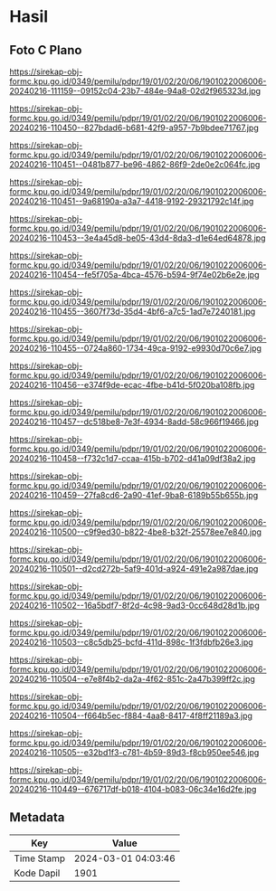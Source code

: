 # Hasil

## Foto C Plano

https://sirekap-obj-formc.kpu.go.id/0349/pemilu/pdpr/19/01/02/20/06/1901022006006-20240216-111159--09152c04-23b7-484e-94a8-02d2f965323d.jpg

https://sirekap-obj-formc.kpu.go.id/0349/pemilu/pdpr/19/01/02/20/06/1901022006006-20240216-110450--827bdad6-b681-42f9-a957-7b9bdee71767.jpg

https://sirekap-obj-formc.kpu.go.id/0349/pemilu/pdpr/19/01/02/20/06/1901022006006-20240216-110451--0481b877-be96-4862-86f9-2de0e2c064fc.jpg

https://sirekap-obj-formc.kpu.go.id/0349/pemilu/pdpr/19/01/02/20/06/1901022006006-20240216-110451--9a68190a-a3a7-4418-9192-29321792c14f.jpg

https://sirekap-obj-formc.kpu.go.id/0349/pemilu/pdpr/19/01/02/20/06/1901022006006-20240216-110453--3e4a45d8-be05-43d4-8da3-d1e64ed64878.jpg

https://sirekap-obj-formc.kpu.go.id/0349/pemilu/pdpr/19/01/02/20/06/1901022006006-20240216-110454--fe5f705a-4bca-4576-b594-9f74e02b6e2e.jpg

https://sirekap-obj-formc.kpu.go.id/0349/pemilu/pdpr/19/01/02/20/06/1901022006006-20240216-110455--3607f73d-35d4-4bf6-a7c5-1ad7e7240181.jpg

https://sirekap-obj-formc.kpu.go.id/0349/pemilu/pdpr/19/01/02/20/06/1901022006006-20240216-110455--0724a860-1734-49ca-9192-e9930d70c6e7.jpg

https://sirekap-obj-formc.kpu.go.id/0349/pemilu/pdpr/19/01/02/20/06/1901022006006-20240216-110456--e374f9de-ecac-4fbe-b41d-5f020ba108fb.jpg

https://sirekap-obj-formc.kpu.go.id/0349/pemilu/pdpr/19/01/02/20/06/1901022006006-20240216-110457--dc518be8-7e3f-4934-8add-58c966f19466.jpg

https://sirekap-obj-formc.kpu.go.id/0349/pemilu/pdpr/19/01/02/20/06/1901022006006-20240216-110458--f732c1d7-ccaa-415b-b702-d41a09df38a2.jpg

https://sirekap-obj-formc.kpu.go.id/0349/pemilu/pdpr/19/01/02/20/06/1901022006006-20240216-110459--27fa8cd6-2a90-41ef-9ba8-6189b55b655b.jpg

https://sirekap-obj-formc.kpu.go.id/0349/pemilu/pdpr/19/01/02/20/06/1901022006006-20240216-110500--c9f9ed30-b822-4be8-b32f-25578ee7e840.jpg

https://sirekap-obj-formc.kpu.go.id/0349/pemilu/pdpr/19/01/02/20/06/1901022006006-20240216-110501--d2cd272b-5af9-401d-a924-491e2a987dae.jpg

https://sirekap-obj-formc.kpu.go.id/0349/pemilu/pdpr/19/01/02/20/06/1901022006006-20240216-110502--16a5bdf7-8f2d-4c98-9ad3-0cc648d28d1b.jpg

https://sirekap-obj-formc.kpu.go.id/0349/pemilu/pdpr/19/01/02/20/06/1901022006006-20240216-110503--c8c5db25-bcfd-411d-898c-1f3fdbfb26e3.jpg

https://sirekap-obj-formc.kpu.go.id/0349/pemilu/pdpr/19/01/02/20/06/1901022006006-20240216-110504--e7e8f4b2-da2a-4f62-851c-2a47b399ff2c.jpg

https://sirekap-obj-formc.kpu.go.id/0349/pemilu/pdpr/19/01/02/20/06/1901022006006-20240216-110504--f664b5ec-f884-4aa8-8417-4f8ff21189a3.jpg

https://sirekap-obj-formc.kpu.go.id/0349/pemilu/pdpr/19/01/02/20/06/1901022006006-20240216-110505--e32bd1f3-c781-4b59-89d3-f8cb950ee546.jpg

https://sirekap-obj-formc.kpu.go.id/0349/pemilu/pdpr/19/01/02/20/06/1901022006006-20240216-110449--676717df-b018-4104-b083-06c34e16d2fe.jpg


## Metadata

| Key        | Value               |
| ---------- | ------------------- |
| Time Stamp | 2024-03-01 04:03:46 |
| Kode Dapil | 1901                |



